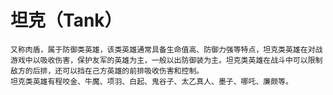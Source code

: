 # 坦克（Tank）

    又称肉盾，属于防御类英雄，该类英雄通常具备生命值高、防御力强等特点，坦克类英雄在对战游戏中以吸收伤害，保护友军的英雄为主，一般以出防御装为主。坦克类英雄在战斗中可以限制敌方的后排，还可以挡在己方英雄的前排吸收伤害和控制。
    坦克类英雄有程咬金、牛魔、项羽、白起、鬼谷子、太乙真人、墨子、哪吒、廉颇等。
